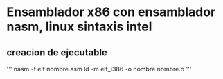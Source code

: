 # Ensamblador x86 con ensamblador nasm, linux sintaxis intel

## creacion de ejecutable
'''
nasm -f elf nombre.asm
ld -m elf_i386 -o nombre nombre.o
'''